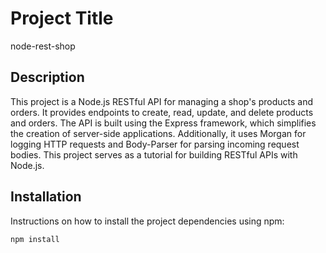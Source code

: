 # Project Title
node-rest-shop
## Description
This project is a Node.js RESTful API for managing a shop's products and orders. It provides endpoints to create, read, update, and delete products and orders. The API is built using the Express framework, which simplifies the creation of server-side applications. Additionally, it uses Morgan for logging HTTP requests and Body-Parser for parsing incoming request bodies. This project serves as a tutorial for building RESTful APIs with Node.js.
## Installation
Instructions on how to install the project dependencies using npm:
```bash
npm install

